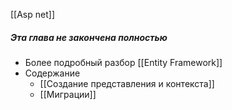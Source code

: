 [[Asp net]]

##### Эта глава не закончена полностью
- Более подробный разбор  [[Entity Framework]]
- Cодержание 
	- [[Создание представления и контекста]]
	- [[Миграции]]
